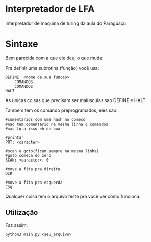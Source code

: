 # Interpretador de LFA
Interpretador de maquina de turing da aula do Paraguaçu

# Sintaxe

Bem parecida com a que ele deu, o que muda:

Pra definir uma subrotina (função) você usa:
	 

    DEFINE: <nome da sua funcao>
		COMANDOS
		COMANDOS
    HALT

As unicas coisas que precisam ser maiusculas sao DEFINE e HALT

Tambem tem os comando preprogramados, eles sao:
		
	

    #comentarios com uma hash no comeco 
    #nao tem comentario na mesma linha q comandos
    #mas fora isso eh de boa
	
    #printar
    PRT: <caracter> 
    
    #scan e goto(ficam sempre na mesma linha)
    #goto comeca do zero
    SCAN: <caracter>, 0

    #move a fita pra direita
    DIR
	
    #move a fita pra esquerda
    ESQ 

Qualquer coisa tem o arquivo teste pra você ver como funciona.

## Utilização

Faz assim:
	

    python3 main.py <seu_arquivo>
